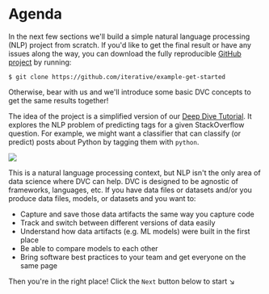 # Agenda

In the next few sections we'll build a simple natural language processing (NLP)
project from scratch. If you'd like to get the final result or have any issues
along the way, you can download the fully reproducible
[GitHub project](https://github.com/iterative/example-get-started) by running:

```dvc
$ git clone https://github.com/iterative/example-get-started
```

Otherwise, bear with us and we'll introduce some basic DVC concepts to get the
same results together!

The idea of the project is a simplified version of our
[Deep Dive Tutorial](/doc/tutorials/deep). It explores the NLP problem of
predicting tags for a given StackOverflow question. For example, we might want a
classifier that can classify (or predict) posts about Python by tagging them
with `python`.

![](/static/img/example-flow-2x.png)

This is a natural language processing context, but NLP isn't the only area of
data science where DVC can help. DVC is designed to be agnostic of frameworks,
languages, etc. If you have data files or datasets and/or you produce data
files, models, or datasets and you want to:

- Capture and save those <abbr>data artifacts</abbr> the same way you capture
  code
- Track and switch between different versions of data easily
- Understand how data artifacts (e.g. ML models) were built in the first place
- Be able to compare models to each other
- Bring software best practices to your team and get everyone on the same page

Then you're in the right place! Click the `Next` button below to start ↘
